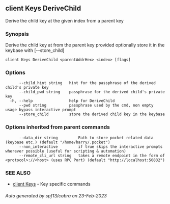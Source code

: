 ## client Keys DeriveChild

Derive the child key at the given index from a parent key

### Synopsis

Derive the child key at <index> from the parent key provided optionally store it in the keybase with [--store_child]

```
client Keys DeriveChild <parentAddrHex> <index> [flags]
```

### Options

```
      --child_hint string   hint for the passphrase of the derived child's private key
      --child_pwd string    passphrase for the derived child's private key
  -h, --help                help for DeriveChild
      --pwd string          passphrase used by the cmd, non empty usage bypass interactive prompt
      --store_child         store the derived child key in the keybase
```

### Options inherited from parent commands

```
      --data_dir string         Path to store pocket related data (keybase etc.) (default "/home/harry/.pocket")
      --non_interactive         if true skips the interactive prompts wherever possible (useful for scripting & automation)
      --remote_cli_url string   takes a remote endpoint in the form of <protocol>://<host> (uses RPC Port) (default "http://localhost:50832")
```

### SEE ALSO

* [client Keys](client_Keys.md)	 - Key specific commands

###### Auto generated by spf13/cobra on 23-Feb-2023
